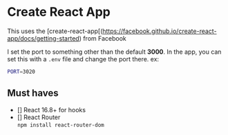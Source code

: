# Create React App

This uses the [create-react-app[(https://facebook.github.io/create-react-app/docs/getting-started) from Facebook
  
I set the port to something other than the default __3000__. In the app, you can set this with a `.env` file and change the port there. ex:
```BASH
PORT=3020
```

## Must haves

- [] React 16.8+ for hooks
- [] React Router   
`npm install react-router-dom`